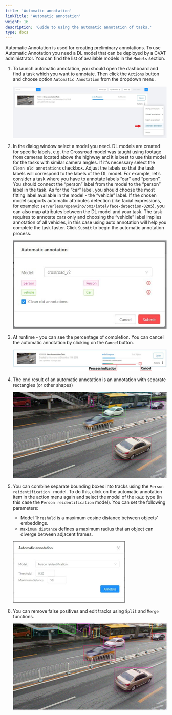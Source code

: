 ```yaml
---
title: 'Automatic annotation'
linkTitle: 'Automatic annotation'
weight: 16
description: 'Guide to using the automatic annotation of tasks.'
type: docs
---
```


Automatic Annotation is used for creating preliminary annotations.
To use Automatic Annotation you need a DL model that can be deployed by a CVAT administrator.
You can find the list of available models in the `Models` section.

1. To launch automatic annotation, you should open the dashboard and find a task which you want to annotate.
   Then click the `Actions` button and choose option `Automatic Annotation` from the dropdown menu.

   ![](/images/image119_detrac.jpg)

1. In the dialog window select a model you need. DL models are created for specific labels, e.g.
   the Crossroad model was taught using footage from cameras located above the highway and it is best to
   use this model for the tasks with similar camera angles.
   If it's necessary select the `Clean old annotations` checkbox.
   Adjust the labels so that the task labels will correspond to the labels of the DL model.
   For example, let’s consider a task where you have to annotate labels “car” and “person”.
   You should connect the “person” label from the model to the “person” label in the task.
   As for the “car” label, you should choose the most fitting label available in the model - the “vehicle” label.
   If the chosen model supports automatic attributes detection
   (like facial expressions, for example: ``serverless/openvino/omz/intel/face-detection-0205``),
   you can also map attributes between the DL model and your task.
   The task requires to annotate cars only and choosing the “vehicle” label implies annotation of all vehicles,
   in this case using auto annotation will help you complete the task faster.
   Click `Submit` to begin the automatic annotation process.

   ![](/images/image120.jpg)

1. At runtime - you can see the percentage of completion.
   You can cancel the automatic annotation by clicking on the `Cancel`button.

   ![](/images/image121_detrac.jpg)

1. The end result of an automatic annotation is an annotation with separate rectangles (or other shapes)

   ![](/images/gif014_detrac.gif)

1. You can combine separate bounding boxes into tracks using the `Person reidentification ` model.
   To do this, click on the automatic annotation item in the action menu again and select the model
   of the `ReID` type (in this case the `Person reidentification` model).
   You can set the following parameters:

   - Model `Threshold` is a maximum cosine distance between objects’ embeddings.
   - `Maximum distance` defines a maximum radius that an object can diverge between adjacent frames.

   ![](/images/image133.jpg)

1. You can remove false positives and edit tracks using `Split` and `Merge` functions.

   ![](/images/gif015_detrac.gif)
